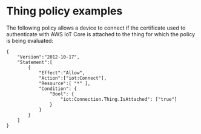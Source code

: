 # Thing policy examples<a name="thing-policy-examples"></a>

The following policy allows a device to connect if the certificate used to authenticate with AWS IoT Core is attached to the thing for which the policy is being evaluated:

```
{  
    "Version":"2012-10-17",
    "Statement":[
        {  
            "Effect":"Allow",
            "Action":["iot:Connect"],
            "Resource":[ "*" ],
            "Condition": {
                "Bool": {
                    "iot:Connection.Thing.IsAttached": ["true"]
                }
            }
        }
    ]
}
```